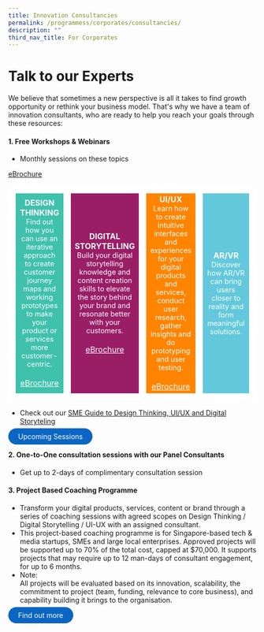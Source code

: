 ```yaml
---
title: Innovation Consultancies
permalink: /programmess/corporates/consultancies/
description: ""
third_nav_title: For Corporates
---
```

# Talk to our Experts
We believe that sometimes a new perspective is all it takes to find growth opportunity or rethink your business model. That's why we have a team of innovation consultants, who are ready to help you reach your goals through these resources: 

#### 1. Free Workshops & Webinars

* Monthly sessions on these topics

[eBrochure](/files/PIXEL%20Brochure_DesignThinking.pdf)

<table>
	<tr>
		<td style="background:#40c1ac; color:white; text-align: center; border: 15px solid white; width:25%;">
			<span style="text-align: center;"><b>DESIGN THINKING</b></span>
			<br><span style="font-size:0.9em;">Find out how you can use an iterative approach to create customer journey maps and working prototypes to make your product or services more customer-centric. </span>
			<br><br><a href="pixel.imda.gov/files/PIXEL%20Brochure_DesignThinking.pdf" target="_blank" style="color: white;">eBrochure</a><br>
		</td>
		<td style="background:#991e66; color:white; text-align: center; border: 15px solid white; width:25%;">
			<span style="text-align: center;"><b>DIGITAL STORYTELLING</b></span>
			<br><span style="font-size:0.9em;">Build your digital storytelling knowledge and content creation skills to elevate the story behind your brand and resonate better with your customers. </span>
			<br><br><a href="[eBrochure](/files/PIXEL%20Brochure_DigitalStorytelling.pdf)" target="_blank" target="_blank" style="color: white;">eBrochure</a><br>
		</td>
		<td style="background:#ff8400; color:white; text-align: center; border: 15px solid white; width:25%;">
			<span style="text-align: center;"><b>UI/UX</b></span>
			<br><span style="font-size:0.9em;">Learn how to create intuitive interfaces and experiences for your digital products and services, conduct user research, gather insights and do prototyping and user testing. </span>
			<br><br><a href="[eBrochure]()" target="_blank" style="color: white;">eBrochure</a><br>
		</td>
		<td style="background:#63c8dc; color:white; text-align: center; border: 15px solid white; width:25%;">
			<span style="text-align: center;"><b>AR/VR</b></span>
			<br><span style="font-size:0.9em;">Discover how AR/VR can bring users closer to reality and form meaningful solutions. </span>
		</td>
	</tr>
</table>

* Check out our [SME Guide to Design Thinking, UI/UX and Digital Storyteling ]([]())

<a href="https://pixel.imda.gov.sg/monthly-workshops/" target="_blank" style="background-color: #0A66C2; color: white; text-decoration: none; border-radius: 100px; padding-left: 20px; padding-right: 20px; padding-top:8px; padding-bottom:8px">Upcoming Sessions</a>

#### 2. One-to-One consultation sessions with our Panel Consultants 
* Get up to 2-days of complimentary consultation session 

#### 3.  Project Based Coaching Programme
* Transform your digital products, services, content or brand through a series of coaching sessions with agreed scopes on Design Thinking / Digital Storytelling / UI-UX with an assigned consultant. 
* This project-based coaching programme is for Singapore-based tech &amp; media startups, SMEs and large local enterprises. Approved projects will be supported up to 70% of the total cost, capped at $70,000. It supports projects that may require up to 12 man-days of consultant engagement, for up to 6 months.
* Note: <br>All projects will be evaluated based on its innovation, scalability, the commitment to project (team, funding, relevance to core business), and capability building it brings to the organisation.<br> 

<a href="https://go.gov.sg/pbcstandard" target="_blank" style="background-color: #0A66C2; color: white; text-decoration: none; border-radius: 100px; padding-left: 20px; padding-right: 20px; padding-top:8px; padding-bottom:8px">Find out more</a>